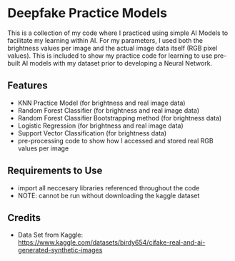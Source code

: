 # Deepfake Practice Models
This is a collection of my code where I practiced using simple AI Models to facilitate my learning within AI. For my parameters, I used both the brightness values per image and the actual image data itself (RGB pixel values). This is included to show my practice code for learning to use pre-built AI models with my dataset prior to developing a Neural Network.

## Features
- KNN Practice Model (for brightness and real image data)
- Random Forest Classifier (for brightness and real image data)
- Random Forest Classifier Bootstrapping method (for brightness data)
- Logistic Regression (for brightness and real image data)
- Support Vector Classification (for brightness data)
- pre-processing code to show how I accessed and stored real RGB values per image

## Requirements to Use
- import all neccesary libraries referenced throughout the code
- NOTE: cannot be run without downloading the kaggle dataset

## Credits
- Data Set from Kaggle: https://www.kaggle.com/datasets/birdy654/cifake-real-and-ai-generated-synthetic-images
